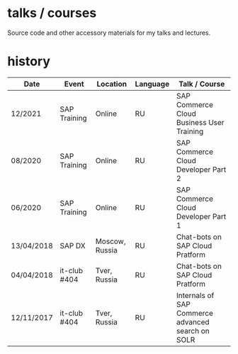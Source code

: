 # talks / courses
Source code and other accessory materials for my talks and lectures.

# history
|Date|Event|Location|Language|Talk / Course|
|------------|---------------|-------------|----------|-------------------------|
|12/2021|SAP Training|Online|RU|SAP Commerce Cloud Business User Training|
|08/2020|SAP Training|Online|RU|SAP Commerce Cloud Developer Part 2|
|06/2020|SAP Training|Online|RU|SAP Commerce Cloud Developer Part 1|
|13/04/2018|SAP DX|Moscow, Russia|RU|Chat-bots on SAP Cloud Pratform|
|04/04/2018|it-club #404|Tver, Russia|RU|Chat-bots on SAP Cloud Pratform|
|12/11/2017|it-club #404|Tver, Russia|RU|Internals of SAP Commerce advanced search on SOLR|
